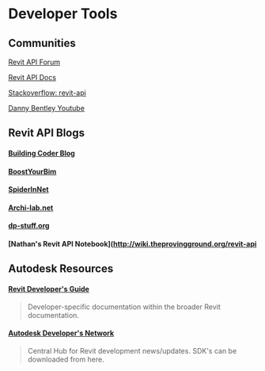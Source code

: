 # Developer Tools

## Communities

[Revit API Forum](http://forums.autodesk.com/t5/revit-api/bd-p/160)

[Revit API Docs](http://www.revitapidocs.com)

[Stackoverflow: revit-api](http://stackoverflow.com/questions/tagged/revit-api/)

[Danny Bentley Youtube](https://www.youtube.com/channel/UC1Dx-jGyRbvvHzZ8ZyGWF5w)


## Revit API Blogs

#### [Building Coder Blog](http://thebuildingcoder.typepad.com/)

#### [BoostYourBim](https://boostyourbim.wordpress.com/)

#### [SpiderInNet](http://spiderinnet.typepad.com/)

#### [Archi-lab.net](http://archi-lab.net/)

#### [dp-stuff.org](http://dp-stuff.org/)

#### [Nathan's Revit API Notebook](http://wiki.theprovingground.org/revit-api


## Autodesk Resources

#### [Revit Developer's Guide](http://help.autodesk.com/view/RVT/2019/ENU/?guid=Revit_API_Revit_API_Developers_Guide_html)
> Developer-specific documentation within the broader Revit documentation.

#### [Autodesk Developer's Network](https://www.autodesk.com/developer-network/platform-technologies/revit)
> Central Hub for Revit development news/updates. SDK's can be downloaded from here. 